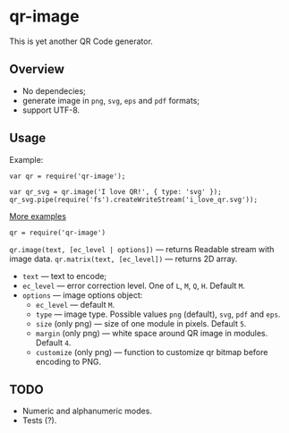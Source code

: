 qr-image
=========

This is yet another QR Code generator.

Overview
--------

  * No dependecies;
  * generate image in `png`, `svg`, `eps` and `pdf` formats;
  * support UTF-8.

Usage
-----

Example:
```
var qr = require('qr-image');

var qr_svg = qr.image('I love QR!', { type: 'svg' });
qr_svg.pipe(require('fs').createWriteStream('i_love_qr.svg'));
```

[More examples](./examples)

`qr = require('qr-image')`

`qr.image(text, [ec_level | options])` — returns Readable stream with image data.
`qr.matrix(text, [ec_level])` — returns 2D array.

  * `text` — text to encode;
  * `ec_level` — error correction level. One of `L`, `M`, `Q`, `H`. Default `M`.
  * `options` — image options object:
    * `ec_level` — default `M`.
    * `type` — image type. Possible values `png` (default), `svg`, `pdf` and `eps`.
    * `size` (only png) — size of one module in pixels. Default `5`.
    * `margin` (only png) — white space around QR image in modules. Default `4`.
    * `customize` (only png) — function to customize qr bitmap before encoding to PNG.

TODO
----

  * Numeric and alphanumeric modes.
  * Tests (?).
